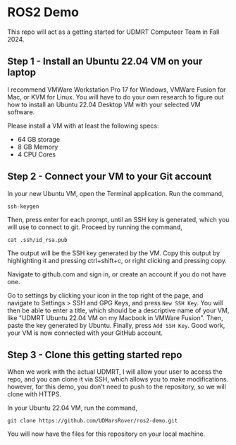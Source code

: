 # ROS2 Demo
This repo will act as a getting started for UDMRT Computeer Team in Fall 2024.

## Step 1 - Install an Ubuntu 22.04 VM on your laptop
I recommend VMWare Workstation Pro 17 for Windows, VMWare Fusion for Mac, or KVM for Linux. You will have to do your own research to figure out how to install an Ubuntu 22.04 Desktop VM with your selected VM software. 

Please install a VM with at least the following specs:
- 64 GB storage
- 8 GB Memory
- 4 CPU Cores

## Step 2 - Connect your VM to your Git account
In your new Ubuntu VM, open the Terminal application. Run the command, 
```
ssh-keygen
```
Then, press enter for each prompt, until an SSH key is generated, which you will use to connect to git. Proceed by running the command, 
```
cat .ssh/id_rsa.pub
```
The output will be the SSH key generated by the VM. Copy this output by highlighting it and pressing ctrl+shift+c, or right clicking and pressing copy. 

Navigate to github.com and sign in, or create an account if you do not have one.

Go to settings by clicking your icon in the top right of the page, and navigate to Settings > SSH and GPG Keys, and press `New SSH Key`. You will then be able to enter a title, which should be a descriptive name of your VM, like "UDMRT Ubuntu 22.04 VM on my Macbook in VMWare Fusion". Then, paste the key generated by Ubuntu. Finally, press `Add SSH Key`. Good work, your VM is now connected with your GitHub account. 

## Step 3 - Clone this getting started repo
When we work with the actual UDMRT, I will allow your user to access the repo, and you can clone it via SSH, which allows you to make modifications. however, for this demo, you don't need to push to the repository, so we will clone with HTTPS. 

In your Ubuntu 22.04 VM, run the command, 
```
git clone https://github.com/UDMarsRover/ros2-demo.git
```
You will now have the files for this repository on your local machine. 


